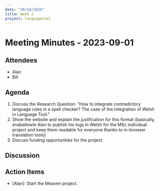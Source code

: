 ```yaml
---
date: "20/10/2024"
title: Week 2
project: languagetool
---
```


# Meeting Minutes - 2023-09-01

## Attendees
- Alan
- Bill

## Agenda
1. Discuss the Research Question: "How to integrate contradictory language rules in a spell checker? The case of the integration of Welsh in Language Tool."
2. Show the website and explain the justification for this format (basically, enaballowle Alan to publish his logs in Welsh for the MSc individual project and keep them readable for everyone thanks to in-browser translation tools)
3. Discuss funding opportunities for the project.

## Discussion

## Action Items
- [Alan]: Start the Meaven project.
